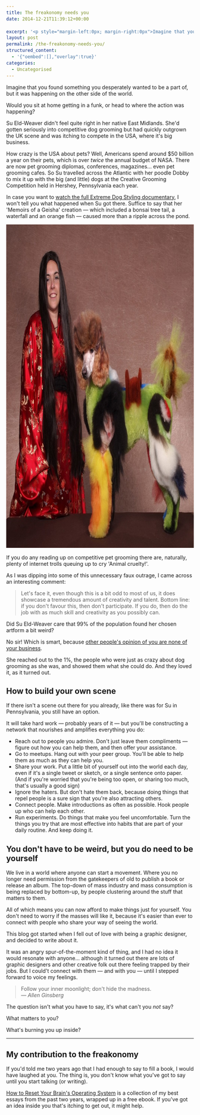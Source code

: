 ```yaml
---
title: The freakonomy needs you
date: 2014-12-21T11:39:12+00:00

excerpt: '<p style="margin-left:0px; margin-right:0px">Imagine that you found something you desperately wanted to be a part of, but it was happening on the other side of the world.&nbsp;Would you sit at home getting in a funk, or head to where the action was happening?</p>'
layout: post
permalink: /the-freakonomy-needs-you/
structured_content:
  - '{"oembed":[],"overlay":true}'
categories:
  - Uncategorised
---
```

Imagine that you found something you desperately wanted to be a part of, but it was happening on the other side of the world.

Would you sit at home getting in a funk, or head to where the action was happening?

Su Eld-Weaver didn't feel quite right in her native East Midlands. She'd gotten seriously into competitive dog grooming but had quickly outgrown the UK scene and was itching to compete in the USA, where it's big business.

How crazy is the USA about pets? Well, Americans spend around $50 billion a year on their pets, which is over <em>twice</em> the annual budget of NASA. There are now pet grooming diplomas, conferences, magazines... even pet grooming cafes. So Su travelled across the Atlantic with her poodle Dobby to mix it up with the big (and little) dogs at the Creative Grooming Competition held in Hershey, Pennsylvania each year.

In case you want to <a href="http://www.channel4.com/programmes/extreme-dog-styling/on-demand">watch the full Extreme Dog Styling documentary</a>, I won't tell you what happened when Su got there. Suffice to say that her 'Memoirs of a Geisha' creation — which included a bonsai tree tail, a waterfall and an orange fish — caused more than a ripple across the pond.

<img src="/media/freakonomy.jpg" alt="" width="1000" height="866" class="alignnone size-full wp-image-1942" />

If you do any reading up on competitive pet grooming there are, naturally, plenty of internet trolls queuing up to cry 'Animal cruelty!'.

As I was dipping into some of this unnecessary faux outrage, I came across an interesting comment:

<blockquote>
  Let's face it, even though this is a bit odd to most of us, it does showcase a tremendous amount of creativity and talent. Bottom line: if you don't favour this, then don't participate. If you do, then do the job with as much skill and creativity as you possibly can.
</blockquote>

Did Su Eld-Weaver care that 99% of the population found her chosen artform a bit weird?

No sir! Which is smart, because <a href="http://greig.cc/journal/2014/10/other-peoples-opinion">other people's opinion of you are none of your business</a>.

She reached out to the 1%, the people who were just as crazy about dog grooming as she was, and showed them what she could do. And they loved it, as it turned out.

<h2 id="howtobuildyourownscene">How to build your own scene</h2>

If there isn't a scene out there for you already, like there was for Su in Pennsylvania, you still have an option.

It will take hard work — probably years of it — but you'll be constructing a network that nourishes and amplifies everything you do:

<ul>
<li>Reach out to people you admire. Don't just leave them compliments — figure out how you can help them, and then offer your assistance.</li>
<li>Go to meetups. Hang out with your peer group. You'll be able to help them as much as they can help you.</li>
<li>Share your work. Put a little bit of yourself out into the world each day, even if it's a single tweet or sketch, or a single sentence onto paper. (And if you're worried that you're being too open, or sharing too much, that's usually a good sign)</li>
<li>Ignore the haters. But don't hate them back, because doing things that repel people is a sure sign that you're also attracting others.</li>
<li>Connect people. Make introductions as often as possible. Hook people up who can help each other.</li>
<li>Run experiments. Do things that make you feel uncomfortable. Turn the things you try that are most effective into habits that are part of your daily routine. And keep doing it.</li>
</ul>

<h2 id="youdonthavetobeweirdbutyoudoneedtobeyourself">You don't have to be weird, but you do need to be yourself</h2>

We live in a world where anyone can start a movement. Where you no longer need permission from the gatekeepers of old to publish a book or release an album. The top-down of mass industry and mass consumption is being replaced by bottom-up, by people clustering around the stuff that matters to them.

All of which means you can now afford to make things just for yourself. You don't need to worry if the masses will like it, because it's easier than ever to connect with people who share your way of seeing the world.

This blog got started when I fell out of love with being a graphic designer, and decided to write about it.

It was an angry spur-of-the-moment kind of thing, and I had no idea it would resonate with anyone... although it turned out there are lots of graphic designers and other creative folk out there feeling trapped by their jobs. But I could't connect with them — and with you — until I stepped forward to voice my feelings.

<blockquote>
  Follow your inner moonlight; don't hide the madness. <br>
  <em>— Allen Ginsberg</em>
</blockquote>

The question isn't what you have to say, it's what can't you <em>not</em> say?

What matters to you?

What's burning you up inside?</p>

<hr />

<h2 id="mycontributiontothefreakonomy">My contribution to the freakonomy</h2>

If you'd told me two years ago that I had enough to say to fill a book, I would have laughed at you. The thing is, you don't know what you've got to say until you start talking (or writing).

<a href="https://gum.co/reset-your-brain">How to Reset Your Brain's Operating System</a> is a collection of my best essays from the past two years, wrapped up in a free ebook. If you've got an idea inside you that's itching to get out, it might help.